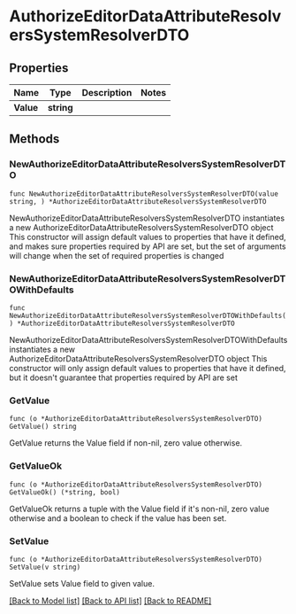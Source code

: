 # AuthorizeEditorDataAttributeResolversSystemResolverDTO

## Properties

Name | Type | Description | Notes
------------ | ------------- | ------------- | -------------
**Value** | **string** |  | 

## Methods

### NewAuthorizeEditorDataAttributeResolversSystemResolverDTO

`func NewAuthorizeEditorDataAttributeResolversSystemResolverDTO(value string, ) *AuthorizeEditorDataAttributeResolversSystemResolverDTO`

NewAuthorizeEditorDataAttributeResolversSystemResolverDTO instantiates a new AuthorizeEditorDataAttributeResolversSystemResolverDTO object
This constructor will assign default values to properties that have it defined,
and makes sure properties required by API are set, but the set of arguments
will change when the set of required properties is changed

### NewAuthorizeEditorDataAttributeResolversSystemResolverDTOWithDefaults

`func NewAuthorizeEditorDataAttributeResolversSystemResolverDTOWithDefaults() *AuthorizeEditorDataAttributeResolversSystemResolverDTO`

NewAuthorizeEditorDataAttributeResolversSystemResolverDTOWithDefaults instantiates a new AuthorizeEditorDataAttributeResolversSystemResolverDTO object
This constructor will only assign default values to properties that have it defined,
but it doesn't guarantee that properties required by API are set

### GetValue

`func (o *AuthorizeEditorDataAttributeResolversSystemResolverDTO) GetValue() string`

GetValue returns the Value field if non-nil, zero value otherwise.

### GetValueOk

`func (o *AuthorizeEditorDataAttributeResolversSystemResolverDTO) GetValueOk() (*string, bool)`

GetValueOk returns a tuple with the Value field if it's non-nil, zero value otherwise
and a boolean to check if the value has been set.

### SetValue

`func (o *AuthorizeEditorDataAttributeResolversSystemResolverDTO) SetValue(v string)`

SetValue sets Value field to given value.



[[Back to Model list]](../README.md#documentation-for-models) [[Back to API list]](../README.md#documentation-for-api-endpoints) [[Back to README]](../README.md)


